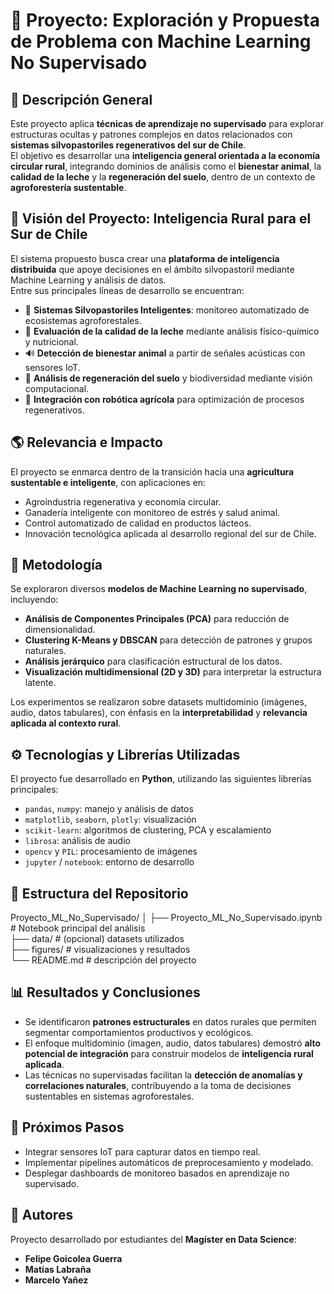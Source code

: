# 🧠 Proyecto: Exploración y Propuesta de Problema con Machine Learning No Supervisado

## 📘 Descripción General

Este proyecto aplica **técnicas de aprendizaje no supervisado** para explorar estructuras ocultas y patrones complejos en datos relacionados con **sistemas silvopastoriles regenerativos del sur de Chile**.  
El objetivo es desarrollar una **inteligencia general orientada a la economía circular rural**, integrando dominios de análisis como el **bienestar animal**, la **calidad de la leche** y la **regeneración del suelo**, dentro de un contexto de **agroforestería sustentable**.

## 🎯 Visión del Proyecto: Inteligencia Rural para el Sur de Chile

El sistema propuesto busca crear una **plataforma de inteligencia distribuida** que apoye decisiones en el ámbito silvopastoril mediante Machine Learning y análisis de datos.  
Entre sus principales líneas de desarrollo se encuentran:

- 🌳 **Sistemas Silvopastoriles Inteligentes**: monitoreo automatizado de ecosistemas agroforestales.  
- 🥛 **Evaluación de la calidad de la leche** mediante análisis físico-químico y nutricional.  
- 🔊 **Detección de bienestar animal** a partir de señales acústicas con sensores IoT.  
- 🌱 **Análisis de regeneración del suelo** y biodiversidad mediante visión computacional.  
- 🤖 **Integración con robótica agrícola** para optimización de procesos regenerativos.

## 🌎 Relevancia e Impacto

El proyecto se enmarca dentro de la transición hacia una **agricultura sustentable e inteligente**, con aplicaciones en:

- Agroindustria regenerativa y economía circular.  
- Ganadería inteligente con monitoreo de estrés y salud animal.  
- Control automatizado de calidad en productos lácteos.  
- Innovación tecnológica aplicada al desarrollo regional del sur de Chile.  

## 🧠 Metodología

Se exploraron diversos **modelos de Machine Learning no supervisado**, incluyendo:

- **Análisis de Componentes Principales (PCA)** para reducción de dimensionalidad.  
- **Clustering K-Means y DBSCAN** para detección de patrones y grupos naturales.  
- **Análisis jerárquico** para clasificación estructural de los datos.  
- **Visualización multidimensional (2D y 3D)** para interpretar la estructura latente.  

Los experimentos se realizaron sobre datasets multidominio (imágenes, audio, datos tabulares), con énfasis en la **interpretabilidad** y **relevancia aplicada al contexto rural**.

## ⚙️ Tecnologías y Librerías Utilizadas

El proyecto fue desarrollado en **Python**, utilizando las siguientes librerías principales:

- `pandas`, `numpy`: manejo y análisis de datos  
- `matplotlib`, `seaborn`, `plotly`: visualización  
- `scikit-learn`: algoritmos de clustering, PCA y escalamiento  
- `librosa`: análisis de audio  
- `opencv` y `PIL`: procesamiento de imágenes  
- `jupyter` / `notebook`: entorno de desarrollo  

## 📂 Estructura del Repositorio

Proyecto_ML_No_Supervisado/
│
├── Proyecto_ML_No_Supervisado.ipynb # Notebook principal del análisis  
├── data/ # (opcional) datasets utilizados  
├── figures/ # visualizaciones y resultados  
└── README.md # descripción del proyecto  


## 📊 Resultados y Conclusiones

- Se identificaron **patrones estructurales** en datos rurales que permiten segmentar comportamientos productivos y ecológicos.  
- El enfoque multidominio (imagen, audio, datos tabulares) demostró **alto potencial de integración** para construir modelos de **inteligencia rural aplicada**.  
- Las técnicas no supervisadas facilitan la **detección de anomalías y correlaciones naturales**, contribuyendo a la toma de decisiones sustentables en sistemas agroforestales.  

## 🚀 Próximos Pasos

- Integrar sensores IoT para capturar datos en tiempo real.  
- Implementar pipelines automáticos de preprocesamiento y modelado.  
- Desplegar dashboards de monitoreo basados en aprendizaje no supervisado.  

## 👥 Autores

Proyecto desarrollado por estudiantes del **Magíster en Data Science**:

- **Felipe Goicolea Guerra**  
- **Matías Labraña**  
- **Marcelo Yañez**
